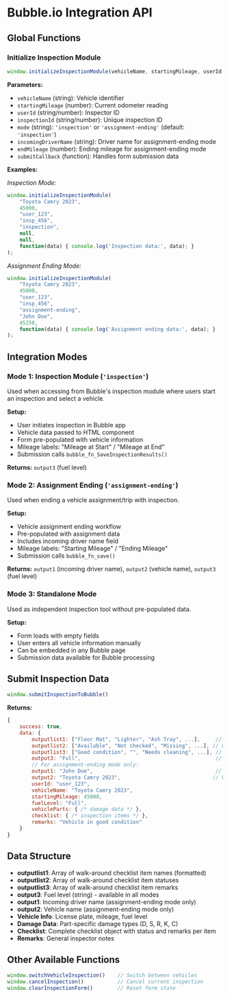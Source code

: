 # Bubble.io Integration API

## Global Functions

### Initialize Inspection Module
```javascript
window.initializeInspectionModule(vehicleName, startingMileage, userId, inspectionId, mode, incomingDriverName, endMileage, submitCallback)
```

**Parameters:**
- `vehicleName` (string): Vehicle identifier
- `startingMileage` (number): Current odometer reading
- `userId` (string/number): Inspector ID
- `inspectionId` (string/number): Unique inspection ID
- `mode` (string): `'inspection'` or `'assignment-ending'` (default: `'inspection'`)
- `incomingDriverName` (string): Driver name for assignment-ending mode
- `endMileage` (number): Ending mileage for assignment-ending mode
- `submitCallback` (function): Handles form submission data

**Examples:**

*Inspection Mode:*
```javascript
window.initializeInspectionModule(
    "Toyota Camry 2023",
    45000,
    "user_123",
    "insp_456",
    "inspection",
    null,
    null,
    function(data) { console.log('Inspection data:', data); }
);
```

*Assignment Ending Mode:*
```javascript
window.initializeInspectionModule(
    "Toyota Camry 2023",
    45000,
    "user_123",
    "insp_456",
    "assignment-ending",
    "John Doe",
    45250,
    function(data) { console.log('Assignment ending data:', data); }
);
```

## Integration Modes

### Mode 1: Inspection Module (`'inspection'`)
Used when accessing from Bubble's inspection module where users start an inspection and select a vehicle.

**Setup:**
- User initiates inspection in Bubble app
- Vehicle data passed to HTML component
- Form pre-populated with vehicle information
- Mileage labels: "Mileage at Start" / "Mileage at End"
- Submission calls `bubble_fn_SaveInspectionResults()`

**Returns:** `output3` (fuel level)

### Mode 2: Assignment Ending (`'assignment-ending'`)
Used when ending a vehicle assignment/trip with inspection.

**Setup:**
- Vehicle assignment ending workflow
- Pre-populated with assignment data
- Includes incoming driver name field
- Mileage labels: "Starting Mileage" / "Ending Mileage"
- Submission calls `bubble_fn_save()`

**Returns:** `output1` (incoming driver name), `output2` (vehicle name), `output3` (fuel level)

### Mode 3: Standalone Mode
Used as independent inspection tool without pre-populated data.

**Setup:**
- Form loads with empty fields
- User enters all vehicle information manually
- Can be embedded in any Bubble page
- Submission data available for Bubble processing

## Submit Inspection Data
```javascript
window.submitInspectionToBubble()
```

**Returns:**
```javascript
{
    success: true,
    data: {
        outputlist1: ["Floor Mat", "Lighter", "Ash Tray", ...],     // Checklist item names
        outputlist2: ["Available", "Not checked", "Missing", ...], // Checklist item statuses
        outputlist3: ["Good condition", "", "Needs cleaning", ...], // Checklist item remarks
        output3: "Full",                                            // Fuel level
        // For assignment-ending mode only:
        output1: "John Doe",                                        // Incoming driver name
        output2: "Toyota Camry 2023",                              // Vehicle name
        userId: "user_123",
        vehicleName: "Toyota Camry 2023",
        startingMileage: 45000,
        fuelLevel: "Full",
        vehicleParts: { /* damage data */ },
        checklist: { /* inspection items */ },
        remarks: "Vehicle in good condition"
    }
}
```

## Data Structure
- **outputlist1**: Array of walk-around checklist item names (formatted)
- **outputlist2**: Array of walk-around checklist item statuses
- **outputlist3**: Array of walk-around checklist item remarks
- **output3**: Fuel level (string) - available in all modes
- **output1**: Incoming driver name (assignment-ending mode only)
- **output2**: Vehicle name (assignment-ending mode only)
- **Vehicle Info**: License plate, mileage, fuel level
- **Damage Data**: Part-specific damage types (D, S, R, K, C)
- **Checklist**: Complete checklist object with status and remarks per item
- **Remarks**: General inspector notes

## Other Available Functions
```javascript
window.switchVehicleInspection()    // Switch between vehicles
window.cancelInspection()           // Cancel current inspection
window.clearInspectionForm()        // Reset form state
```